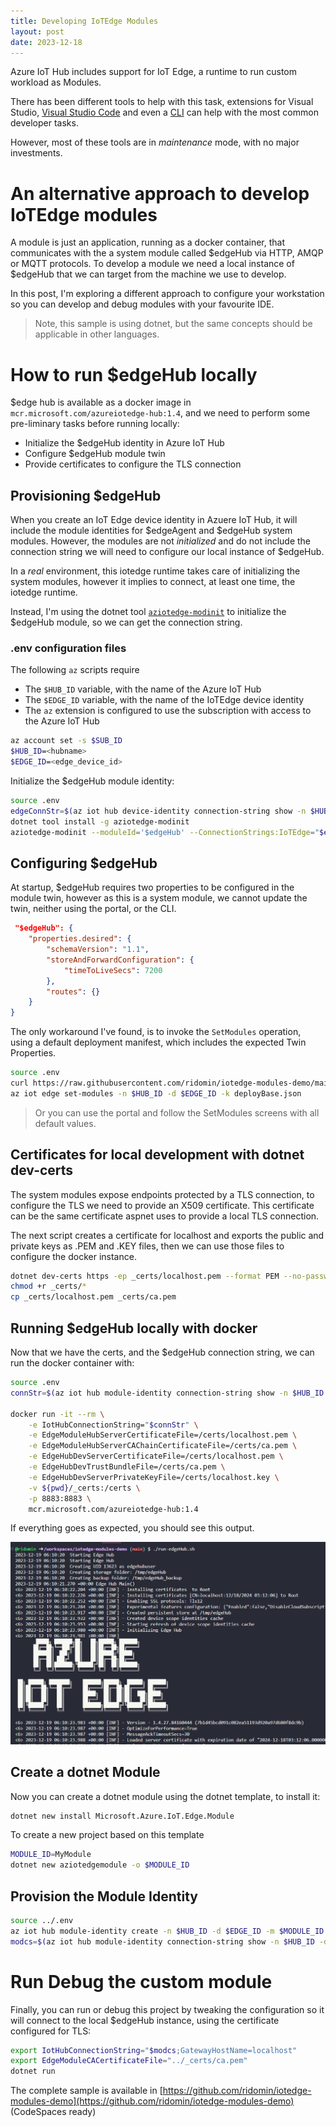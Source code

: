 ```yaml
---
title: Developing IoTEdge Modules
layout: post
date: 2023-12-18
---
```


Azure IoT Hub includes support for IoT Edge, a runtime to run custom workload as Modules.

There has been different tools to help with this task, extensions for Visual Studio, [Visual Studio Code](https://learn.microsoft.com/en-us/azure/iot-edge/debug-module-vs-code?view=iotedge-1.4&tabs=c&pivots=iotedge-dev-ext) and even a [CLI](https://learn.microsoft.com/en-us/azure/iot-edge/debug-module-vs-code?view=iotedge-1.4&tabs=c&pivots=iotedge-dev-cli) can help with the most common developer tasks. 

However, most of these tools are in _maintenance_ mode, with no major investments.

# An alternative approach to develop IoTEdge modules

A module is just an application, running as a docker container, that communicates with the a system module called $edgeHub via HTTP, AMQP or MQTT protocols. To develop a module we need a local instance of $edgeHub that we can target from the machine we use to develop.

In this post, I'm exploring a different approach to configure your workstation so you can develop and debug modules with your favourite IDE.

> Note, this sample is using dotnet, but the same concepts should be applicable in other languages.

# How to run $edgeHub locally

$edge hub is available as a docker image in `mcr.microsoft.com/azureiotedge-hub:1.4`, and we need to perform some pre-liminary tasks before running locally: 

- Initialize the $edgeHub  identity in Azure IoT Hub
- Configure $edgeHub module twin
- Provide certificates to configure the TLS connection

## Provisioning $edgeHub

When you create an IoT Edge device identity in Azuere IoT Hub, it will include the module identities for $edgeAgent and $edgeHub system modules. However, the modules are not _initialized_ and do not include the connection string we will need to configure our local instance of $edgeHub. 

In a _real_ environment, this iotedge runtime takes care of initializing the system modules, however it implies to connect, at least one time, the iotedge runtime.

Instead, I'm using the dotnet tool [`aziotedge-modinit`](https://www.nuget.org/packages/aziotedge-modinit) to initialize the $edgeHub module, so we can get the connection string.

### .env configuration files

The following `az` scripts require

- The `$HUB_ID` variable, with the name of the Azure IoT Hub
- The `$EDGE_ID` variable, with the name of the IoTEdge device identity
- The `az` extension is configured to use the subscription with access to the Azure IoT Hub

```bash
az account set -s $SUB_ID
$HUB_ID=<hubname>
$EDGE_ID=<edge_device_id>
```

Initialize the $edgeHub module identity:

```bash
source .env
edgeConnStr=$(az iot hub device-identity connection-string show -n $HUB_ID -d $EDGE_ID  -o tsv)
dotnet tool install -g aziotedge-modinit
aziotedge-modinit --moduleId='$edgeHub' --ConnectionStrings:IoTEdge="$edgeConnStr"
```

## Configuring $edgeHub

At startup, $edgeHub requires two properties to be configured in the module twin, however as this is a system module, we cannot update the twin, neither using the portal, or the CLI. 

```json
 "$edgeHub": {
    "properties.desired": {
        "schemaVersion": "1.1",
        "storeAndForwardConfiguration": {
            "timeToLiveSecs": 7200
        },
        "routes": {}
    }
}
```

The only workaround I've found, is to invoke the `SetModules` operation, using a default deployment manifest, which includes the expected Twin Properties.

```bash
source .env
curl https://raw.githubusercontent.com/ridomin/iotedge-modules-demo/main/deployBase.json -o deployBase.json
az iot edge set-modules -n $HUB_ID -d $EDGE_ID -k deployBase.json
```

> Or you can use the portal and follow the SetModules screens with all default values.  

## Certificates for local development with dotnet dev-certs

The system modules expose endpoints protected by a TLS connection, to configure the TLS we need to provide an X509 certificate. This certificate can be the same certificate aspnet uses to provide a local TLS connection.

The next script creates a certificate for localhost and exports the public and private keys as .PEM and .KEY files, then we can use those files to configure the docker instance.

```bash
dotnet dev-certs https -ep _certs/localhost.pem --format PEM --no-password
chmod +r _certs/*
cp _certs/localhost.pem _certs/ca.pem
```

## Running $edgeHub locally with docker

Now that we have the certs, and the $edgeHub connection string, we can run the docker container with:

```bash
source .env
connStr=$(az iot hub module-identity connection-string show -n $HUB_ID -d $EDGE_ID -m '$edgeHub' --query connectionString -o tsv)

docker run -it --rm \
    -e IotHubConnectionString="$connStr" \
    -e EdgeModuleHubServerCertificateFile=/certs/localhost.pem \
    -e EdgeModuleHubServerCAChainCertificateFile=/certs/ca.pem \
    -e EdgeHubDevServerCertificateFile=/certs/localhost.pem \
    -e EdgeHubDevTrustBundleFile=/certs/ca.pem \
    -e EdgeHubDevServerPrivateKeyFile=/certs/localhost.key \
    -v ${pwd}/_certs:/certs \
    -p 8883:8883 \
    mcr.microsoft.com/azureiotedge-hub:1.4
```

If everything goes as expected, you should see this output.

![edgeHubScreen](../assets/edgehub_screen.png)

## Create a dotnet Module

Now you can create a dotnet module using the dotnet template, to install it:

```bash
dotnet new install Microsoft.Azure.IoT.Edge.Module
```

To create a new project based on this template

```bash
MODULE_ID=MyModule
dotnet new aziotedgemodule -o $MODULE_ID
```

## Provision the Module Identity

```bash
source ../.env
az iot hub module-identity create -n $HUB_ID -d $EDGE_ID -m $MODULE_ID
modcs=$(az iot hub module-identity connection-string show -n $HUB_ID -d $EDGE_ID -m ModuleA -o tsv)
```

# Run Debug the custom module

Finally, you can run or debug this project by tweaking the configuration so it will connect to the local $edgeHub instance, using the certificate configured for TLS:

```bash
export IotHubConnectionString="$modcs;GatewayHostName=localhost"
export EdgeModuleCACertificateFile="../_certs/ca.pem"
dotnet run
```

The complete sample is available in [https://github.com/ridomin/iotedge-modules-demo](https://github.com/ridomin/iotedge-modules-demo) (CodeSpaces ready)